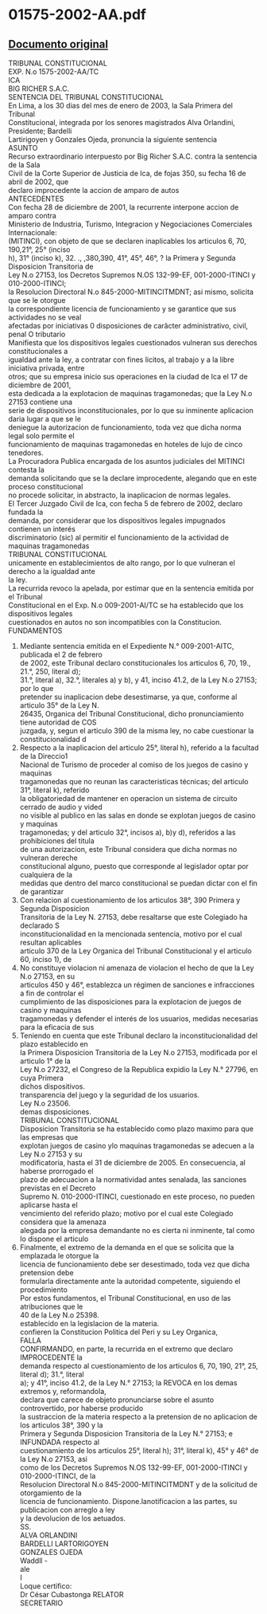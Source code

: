 
01575-2002-AA.pdf
=================
  
[Documento original](https://tc.gob.pe/jurisprudencia/2003/01575-2002-AA.pdf)  
---  
TRIBUNAL CONSTITUCIONAL  
EXP. N.o 1575-2002-AA/TC  
ICA  
BIG RICHER S.A.C.  
SENTENCIA DEL TRIBUNAL CONSTITUCIONAL  
En Lima, a los 30 dias del mes de enero de 2003, la Sala Primera del Tribunal  
Constitucional, integrada por los senores magistrados Alva Orlandini, Presidente; Bardelli  
Lartirigoyen y Gonzales Ojeda, pronuncia la siguiente sentencia  
ASUNTO  
Recurso extraordinario interpuesto por Big Richer S.A.C. contra la sentencia de la Sala  
Civil de la Corte Superior de Justicia de Ica, de fojas 350, su fecha 16 de abril de 2002, que  
declaro improcedente la accion de amparo de autos  
ANTECEDENTES  
Con fecha 28 de diciembre de 2001, la recurrente interpone accion de amparo contra  
Ministerio de Industria, Turismo, Integracion y Negociaciones Comerciales Internacionale:  
(MITINCI), con objeto de que se declaren inaplicables los articulos 6, 70, 190,21°, 25° (inciso  
h), 31° (inciso k), 32. ., ,380,390, 41°, 45°, 46°, ? la Primera y Segunda Disposicion Transitoria de  
Ley N.o 27153, los Decretos Supremos N.OS 132-99-EF, 001-2000-ITINCI y 010-2000-ITINCI;  
la Resolucion Directoral N.o 845-2000-MITINCITMDNT; asi mismo, solicita que se le otorgue  
la correspondiente licencia de funcionamiento y se garantice que sus actividades no se veal  
afectadas por iniciativas 0 disposiciones de carâcter administrativo, civil, penal O tributario  
Manifiesta que los dispositivos legales cuestionados vulneran sus derechos constitucionales a  
igualdad ante la ley, a contratar con fines licitos, al trabajo y a la libre iniciativa privada, entre  
otros; que su empresa inicio sus operaciones en la ciudad de Ica el 17 de diciembre de 2001,  
esta dedicada a la explotacion de maquinas tragamonedas; que la Ley N.o 27153 contiene una  
serie de dispositivos inconstitucionales, por lo que su inminente aplicacion daria lugar a que se le  
deniegue la autorizacion de funcionamiento, toda vez que dicha norma legal solo permite el  
funcionamiento de maquinas tragamonedas en hoteles de lujo de cinco tenedores.  
La Procuradora Publica encargada de los asuntos judiciales del MITINCI contesta la  
demanda solicitando que se la declare improcedente, alegando que en este proceso constitucional  
no procede solicitar, in abstracto, la inaplicacion de normas legales.  
El Tercer Juzgado Civil de Ica, con fecha 5 de febrero de 2002, declaro fundada la  
demanda, por considerar que los dispositivos legales impugnados contienen un interés  
discriminatorio (sic) al permitir el funcionamiento de la actividad de maquinas tragamonedas  
TRIBUNAL CONSTITUCIONAL  
unicamente en establecimientos de alto rango, por lo que vulneran el derecho a la igualdad ante  
la ley.  
La recurrida revoco la apelada, por estimar que en la sentencia emitida por el Tribunal  
Constitucional en el Exp. N.o 009-2001-AI/TC se ha establecido que los dispositivos legales  
cuestionados en autos no son incompatibles con la Constitucion.  
FUNDAMENTOS  
1. Mediante sentencia emitida en el Expediente N.° 009-2001-AITC, publicada el 2 de febrero  
de 2002, este Tribunal declaro constitucionales los articulos 6, 70, 19., 21.°, 250, literal d);  
31.°, literal a), 32.°, literales a) y b), y 41, inciso 41.2, de la Ley N.o 27153; por lo que  
pretender su inaplicacion debe desestimarse, ya que, conforme al articulo 35° de la Ley N.  
26435, Organica del Tribunal Constitucional, dicho pronunciamiento tiene autoridad de COS  
juzgada, y, segun el articulo 390 de la misma ley, no cabe cuestionar la constitucionalidad d  
2. Respecto a la inaplicacion del articulo 25°, literal h), referido a la facultad de la Direccio1  
Nacional de Turismo de proceder al comiso de los juegos de casino y maquinas  
tragamonedas que no reunan las caracteristicas técnicas; del articulo 31°, literal k), referido  
la obligatoriedad de mantener en operacion un sistema de circuito cerrado de audio y vided  
no visible al publico en las salas en donde se explotan juegos de casino y maquinas  
tragamonedas; y del articulo 32°, incisos a), b)y d), referidos a las prohibiciones del titula  
de una autorizacion, este Tribunal considera que dicha normas no vulneran dereche  
constitucional alguno, puesto que corresponde al legislador optar por cualquiera de la  
medidas que dentro del marco constitucional se puedan dictar con el fin de garantizar  
3. Con relacion al cuestionamiento de los articulos 38°, 390 Primera y Segunda Disposicion  
Transitoria de la Ley N. 27153, debe resaltarse que este Colegiado ha declarado S  
inconstitucionalidad en la mencionada sentencia, motivo por el cual resultan aplicables  
articulo 370 de la Ley Organica del Tribunal Constitucional y el articulo 60, inciso 1), de  
4. No constituye violacion ni amenaza de violacion el hecho de que la Ley N.o 27153, en su  
articulos 450 y 46°, establezca un régimen de sanciones e infracciones a fin de controlar el  
cumplimiento de las disposiciones para la explotacion de juegos de casino y maquinas  
tragamonedas y defender el interés de los usuarios, medidas necesarias para la eficacia de sus  
5. Teniendo en cuenta que este Tribunal declaro la inconstitucionalidad del plazo establecido en  
la Primera Disposicion Transitoria de la Ley N.o 27153, modificada por el articulo 1° de la  
Ley N.o 27232, el Congreso de la Republica expidio la Ley N.° 27796, en cuya Primera  
dichos dispositivos.  
transparencia del juego y la seguridad de los usuarios.  
Ley N.o 23506.  
demas disposiciones.  
TRIBUNAL CONSTITUCIONAL  
Disposicion Transitoria se ha establecido como plazo maximo para que las empresas que  
explotan juegos de casino ylo maquinas tragamonedas se adecuen a la Ley N.o 27153 y su  
modificatoria, hasta el 31 de diciembre de 2005. En consecuencia, al haberse prorrogado el  
plazo de adecuacion a la normatividad antes senalada, las sanciones previstas en el Decreto  
Supremo N. 010-2000-ITINCI, cuestionado en este proceso, no pueden aplicarse hasta el  
vencimiento del referido plazo; motivo por el cual este Colegiado considera que la amenaza  
alegada por la empresa demandante no es cierta ni inminente, tal como lo dispone el articulo  
6. Finalmente, el extremo de la demanda en el que se solicita que la emplazada le otorgue la  
licencia de funcionamiento debe ser desestimado, toda vez que dicha pretension debe  
formularla directamente ante la autoridad competente, siguiendo el procedimiento  
Por estos fundamentos, el Tribunal Constitucional, en uso de las atribuciones que le  
40 de la Ley N.o 25398.  
establecido en la legislacion de la materia.  
confieren la Constitucion Politica del Peri y su Ley Organica,  
FALLA  
CONFIRMANDO, en parte, la recurrida en el extremo que declaro IMPROCEDENTE la  
demanda respecto al cuestionamiento de los articulos 6, 70, 190, 21°, 25, literal d); 31.°, literal  
a); y 41°, inciso 41.2, de la Ley N.° 27153; la REVOCA en los demas extremos y, reformandola,  
declara que carece de objeto pronunciarse sobre el asunto controvertido, por haberse producido  
la sustraccion de la materia respecto a la pretension de no aplicacion de los articulos 38°, 390 y la  
Primera y Segunda Disposicion Transitoria de la Ley N.° 27153; e INFUNDADA respecto al  
cuestionamiento de los articulos 25°, literal h); 31°, literal k), 45° y 46° de la Ley N.o 27153, asi  
como de los Decretos Supremos N.OS 132-99-EF, 001-2000-ITINCI y 010-2000-ITINCI, de la  
Resolucion Directoral N.o 845-2000-MITINCITMDNT y de la solicitud de otorgamiento de la  
licencia de funcionamiento. Dispone.lanotificacion a las partes, su publicacion con arreglo a ley  
y la devolucion de los aetuados.  
SS.  
ALVA ORLANDINI  
BARDELLI LARTORIGOYEN  
GONZALES OJEDA  
Waddll -  
ale  
I  
Loque certifico:  
Dr César Cubastonga RELATOR  
SECRETARIO